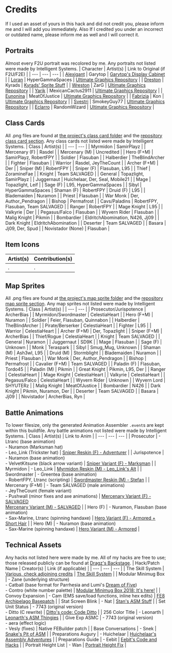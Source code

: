 
# Credits

If I used an asset of yours in this hack and did not credit you, please inform me and I will add you immediately. Also If I credited you under an incorrect or outdated name, please inform me as well and I will correct it.

## Portraits

Almost every F2U portrait was recolored by me. Any portraits not listed were made by Intelligent Systems.
| Character 		| Artist(s) 		| Link to Original (if F2U/F2E)	|
| ---			| ---	 			| ---			|
| [Alexigant](https://github.com/GigaExcalibur/Truth-from-Broken-Order/blob/main/Graphics/Mugs/Mug-Preprocessor-master/Alexigant.png)	| Garytop			| [Garytop's Display Cabinet](https://feuniverse.us/t/garytops-display-cabinet/16303) |
| [Loran](https://github.com/GigaExcalibur/Truth-from-Broken-Order/blob/main/Graphics/Mugs/Mug-Preprocessor-master/Loran.png)		| HyperGammaSpaces | [Ultimate Graphics Repository](https://github.com/Klokinator/FE-Repo/blob/main/Portrait%20Repository/Non-FE%20Properties/Unsorted/Promare%2C%20Lio%20Fotia%20%7BHyperGammaSpaces%7D.png) |
| [Dreston](https://github.com/GigaExcalibur/Truth-from-Broken-Order/blob/main/Graphics/Mugs/Mug-Preprocessor-master/Dreston.png)	| Kyrads			| [Kyrads' Sprite Stuff](https://feuniverse.us/t/kyrads-sprite-stuff/12772) |
| [Wreston](https://github.com/GigaExcalibur/Truth-from-Broken-Order/blob/main/Graphics/Mugs/Mug-Preprocessor-master/Wreston.png)	| ZarG				| [Ultimate Graphics Repository](https://github.com/Klokinator/FE-Repo/blob/ac6b3a76756ae506136f35166b17e1aa111baf7c/Portrait%20Repository/Spriting%20Community%20OC's%20(Grouped%20by%20Artist)/Zarg/Zarg_4%20%5BF2E%5D.png) |
| [Yarik](https://github.com/GigaExcalibur/Truth-from-Broken-Order/blob/main/Graphics/Mugs/Mug-Preprocessor-master/Yarik.png)		| MexicanCactus2911	| [Ultimate Graphics Repository](https://github.com/Klokinator/FE-Repo/blob/ac6b3a76756ae506136f35166b17e1aa111baf7c/Portrait%20Repository/Spriting%20Community%20OC's%20(Grouped%20by%20Artist)/Mexicancactus2911/%7BMexicancactus2911%7D%20%5BF2E%5D%20OC%20Richter.png) |
| [Eunonina](https://github.com/GigaExcalibur/Truth-from-Broken-Order/blob/main/Graphics/Mugs/Mug-Preprocessor-master/Eunonina.png)	| MeatOfJustice		| [Ultimate Graphics Repository](https://github.com/Klokinator/FE-Repo/blob/ac6b3a76756ae506136f35166b17e1aa111baf7c/Portrait%20Repository/Spriting%20Community%20OC's%20(Grouped%20by%20Artist)/MeatOfJustice/%7BMeatofJustice%7D%20F2E%20OC%2022.png) |
| [Fabrizia](https://github.com/GigaExcalibur/Truth-from-Broken-Order/blob/main/Graphics/Mugs/Mug-Preprocessor-master/Fabrizia.png)	| Kon				| [Ultimate Graphics Repository](https://github.com/Klokinator/FE-Repo/blob/ac6b3a76756ae506136f35166b17e1aa111baf7c/Portrait%20Repository/Spriting%20Community%20OC's%20(Grouped%20by%20Artist)/Unsorted/%7BKon%7D%20F2U%20OC%204.png) |
| [Svestri](https://github.com/GigaExcalibur/Truth-from-Broken-Order/blob/main/Graphics/Mugs/Mug-Preprocessor-master/Svestri.png)	| SmokeyGuy77		| [Ultimate Graphics Repository](https://github.com/Klokinator/FE-Repo/blob/ac6b3a76756ae506136f35166b17e1aa111baf7c/Portrait%20Repository/Spriting%20Community%20OC's%20(Grouped%20by%20Artist)/Smokeyguy77/Smokeyguy77_SmokedCDXX.png) |
| [Eclarro](https://github.com/GigaExcalibur/Truth-from-Broken-Order/blob/main/Graphics/Mugs/Mug-Preprocessor-master/Eclarro.png)	| RandomWizard		| [Ultimate Graphics Repository](https://github.com/Klokinator/FE-Repo/blob/ac6b3a76756ae506136f35166b17e1aa111baf7c/Portrait%20Repository/Spriting%20Community%20OC's%20(Grouped%20by%20Artist)/All%20EDGE%20Entries%20(ALL%20F2E)/RandomWizard%20-%20Smugmeister%5BF2E%5D.png) |

## Class Cards

All .png files are found at [the project's class card folder](https://github.com/GigaExcalibur/Truth-from-Broken-Order/tree/main/Graphics/ClassCards/stuff) and the [repository class card section](https://github.com/Klokinator/FE-Repo/tree/ac6b3a76756ae506136f35166b17e1aa111baf7c/Class%20Cards). Any class cards not listed were made by Intelligent Systems.
| Class				| Artist(s)			|
| ---				| ---				|
| Myrmidon			| SamirPlayz		|
| Mercenary (F)		| Rasdel			|
| Mercenary (M)		| Uncredited		|
| Hero (F+M)		| SamirPlayz, RobertFPY |
| Soldier			| Flasuban			|
| Halberdier		| TheBlindArcher	|
| Fighter			| Flasuban			|
| Warrior			| Rasdel, JeyTheCount |
| Archer (F+M)		| Der				|
| Sniper (M)		| RobertFPY			|
| Sniper (F)		| Flasuban, L95		|
| Thief				| ZoramineFae		|
| Knight			| Team SALVAGED		|
| General			| Topazlight, SamirPlayz |
| Juggernaut		| Huichelaar, Der, Seal, Mobile21 |
| Mage				| Topazlight, Leif 	|
| Sage (F)			| L95, HyperGammaSpaces |
| Sibyl				| HyperGammaSpaces
| Shaman (F)		| RobertFPY
| Druid	(F)			| L95				|
| Blademaiden		| Nuramon			|
| Priest			| Flasuban			|
| War Monk			| Der, Author_Pendragon |
| Bishop			| Permafrost		|
| Cavs/Paladins		| RobertFPY, Flasuban, Team SALVAGED |
| Ranger			| RobertFPY			|
| Mage Knight		| L95				|
| Valkyrie			| Der				|
| Pegasus/Falco		| Flasuban			|
| Wyvern Rider		| Flasuban			|
| Malig Knight		| Pikmin			|
| Bombardier		| EldritchAbomination, N426, Jj09 |
| Dark Knight		| EldritchAbomination |
| Deserter			| Team SALVAGED		|
| Basara			| Jj09, Der, Spud	|
| Novistador (None)	| Flasuban			|

## Item Icons

| Artist(s)		| Contribution(s) 	|
| ---			| ---				|
| .				| .					|

## Map Sprites
All .png files are found at [the project's map sprite folder](https://github.com/GigaExcalibur/Truth-from-Broken-Order/tree/main/Graphics/MapSprites) and the [repository map sprite section](https://github.com/Klokinator/FE-Repo/tree/ac6b3a76756ae506136f35166b17e1aa111baf7c/Map%20Sprites). Any map sprites not listed were made by Intelligent Systems.
| Class			| Artist(s)			|
| ---			| ---	 			|
| Prosecutor/Jurispotence | ArcherBias	|
| Myrmidon/Swordmaster	| CelestiaHeart |
| Hero (F+M)			| Nuramon		|
| Soldier				| Feier, Flasuban, Quinnabon |
| Halberdier			| TheBlindArcher	|
| Pirate/Berserker		| CelestiaHeart	|
| Fighter				| L95			|
| Warrior				| CelestiaHeart	|
| Archer (F+M)			| Der, Topazlight	|
| Sniper (F+M)			| ArcherBias	|
| Thief/Rogue			| CelestiaHeart	|
| Knight				| Team SALVAGED	|
| General				| Nuramon		|
| Juggernaut			| SD9K			|
| Mage					| Flasuban		|
| Sage (F)				| Unknown		|
| Monk					| Teraspark		|
| Sibyl					| Smug_Mug, Unknown	|
| Shaman (M)			| Ash3wl, L95	|
| Druid (M)				| Stormblight	|
| Blademaiden			| Nuramon		|
| Priest				| Flasuban		|
| War Monk				| Der, Author_Pendragon	|
| Bishop				| Permafrost	|
| Cavalier (F+M)		| Team SALVAGED	|
| Paladin (F)			| Flasuban, Tordo45 |
| Paladin (M)			| Pikmin		|
| Great Knight			| Pikmin, L95, Der |
| Ranger				| CelestiaHeart |
| Mage Knight			| CelestiaHeart |
| Valkyrie				| CelestiaHeart	|
| Pegasus/Falco			| CelestiaHeart	|
| Wyvern Rider			| Unknown		|
| Wyvern Lord			| SHYUTERz		|
| Malig Knight			| MeatOfJustice	|
| Bombardier			| N426			|
| Dark Knight			| Pikmin, Nuramon, Der |
| Deserter				| Team SALVAGED	|
| Basara				| Jj09			|
| Novistador			| ArcherBias, Ryn |

## Battle Animations

To lower filesize, only the generated Animation Assembler `.event`s are kept within this buildfile. Any battle animations not listed were made by Intelligent Systems.
| Class			| Artist(s)			| Link to Anim 	|
| --- 			| ---				| --- 			|
| Prosecutor	| - Ltranc (base animation)<br> - Nuramon (Marksman hat)<br> - Leo_Link (Trickster hat)	| [Sniper Reskin (F) - Adventurer](https://github.com/Klokinator/FE-Repo/tree/main/Battle%20Animations/Infantry%20-%20(Bow)%20Snipers%20and%20Ballistae/%5BSniper-Reskin%5D%20%5BF%5D%20Adventurer%20by%20ltranc) |
| Jurispotence	| - Nuramon (base animation)<br> - VelvetKitsune (black arrow variant) | [Sniper Variant (F) - Marksman](https://github.com/Klokinator/FE-Repo/tree/main/Battle%20Animations/Infantry%20-%20(Bow)%20Snipers%20and%20Ballistae/%5BSniper-Variant%5D%20%5BF%5D%20Marksman%20by%20Nuramon) |
| Myrmidon		| - Leo_Link |	[Myrmidon Reskin (M) - Leo_Link's Alt](https://github.com/Klokinator/FE-Repo/tree/main/Battle%20Animations/Infantry%20-%20(Swd)%20Myrms%20and%20Swordmasters/%5BMyrmidon-Reskin%5D%20%5BM%5D%20Leo_Link's%20Alt) |
| Swordmaster	| - Greentea (base animation)<br> - RobertFPY, Ltranc (scripting) | [Swordmaster Reskin (M) - Stefan](https://github.com/Klokinator/FE-Repo/tree/main/Battle%20Animations/Infantry%20-%20(Swd)%20Myrms%20and%20Swordmasters/%5BSwordmaster-Variant%5D%20%5BM%5D%20Stefan%20by%20Greentea) |
| Mercenary (F+M) | - Team SALVAGED (male animations)<br> - JeyTheCount (female variant)<br> - Pushwall (minor fixes and axe animations) | [Mercenary Variant (F) - SALVAGED](https://github.com/Klokinator/FE-Repo/tree/main/Battle%20Animations/Infantry%20-%20(Swd)%20Mercenaries%20and%20Heroes/%5BMercenary-Variant%5D%20%5BF%5D%20Mercenary%20by%20SALVAGED)<br>[Mercenary Variant (M) - SALVAGED](https://github.com/Klokinator/FE-Repo/tree/main/Battle%20Animations/Infantry%20-%20(Swd)%20Mercenaries%20and%20Heroes/%5BMercenary-Variant%5D%20%5BM%5D%20Mercenary%20by%20SALVAGED%20%2BAxe) |
| Hero (F)		| - Nuramon, Flasuban (base animation)<br> - Sax-Marine, Ltranc (spinning handaxe) | [Hero Variant (F) - Armored + Short Hair](https://github.com/Klokinator/FE-Repo/tree/main/Battle%20Animations/Infantry%20-%20(Swd)%20Mercenaries%20and%20Heroes/%5BHero-Variant%5D%20%5BF%5D%20Armored%20%2BShort%20Hair%20by%20Nuramon) |
| Hero (M)		| - Nuramon (base animation)<br> - Sax-Marine (spinning handaxe) | [Hero Variant (M) - Armored](https://github.com/Klokinator/FE-Repo/tree/main/Battle%20Animations/Infantry%20-%20(Swd)%20Mercenaries%20and%20Heroes/%5BHero-Variant%5D%20%5BM%5D%20Armored%20by%20Nuramon) |

## Technical Assets

Any hacks not listed here were made by me. All of my hacks are free to use; those released publicly can be found at [Dragz's Backstage](https://feuniverse.us/t/dragz-s-backstage/19997).
| Hack/Patch Name		| Creator(s)		| Link (if applicable) |
| ---					| ---				| ---	|
| The Skill System		| [Various, check adjoining credits](https://github.com/GigaExcalibur/Truth-from-Broken-Order/blob/main/SkillsysCredits.md) | [The Skill System](https://github.com/FireEmblemUniverse/SkillSystem_FE8) |
| Modular Minimug Box	| - Zane (underlying structure)<br> - Catball (base format for Parrhesia and Lumi's [Dream of Five](https://feuniverse.us/t/fe8-complete-fe-dream-of-five-definitive-edition/21043))<br> - Contro (white number palette) | [Modular Minimug Box 2018: It's here!](https://feuniverse.us/t/fe8-modular-minimug-box-2018-its-here/4235) |
| Convoy Expansion		| - Cam (EMS save/load functions, inline hex edits) | [FE8 Archipelago Basepatch](https://github.com/CT075/fe8-archipelago/tree/main/src/convoy200) |
| Stat Screen Blink		| - Nat | [Stan's ASM Stuff](https://feuniverse.us/t/fe8u-stans-asm-stuff/2376) |
| Set Unit Status		| - 7743 (original version)<br> - Ditto (C rewrite) | [Ditto's code: Code Ditto](https://feuniverse.us/t/dittos-code-code-ditto/27061/17) |
| 256 Color Title		| - Leonarth | [Leonarth's ASM Thingies](https://feuniverse.us/t/fe8-and-maybe-fe7-leonarths-asm-thingies/2693/10) |
| Give Exp ASMC			| - 7743 (original version)<br> - aera (effect logic)<br> - Vesly (fixes) | Native FEBuilder patch |
| Base Conversations	| - Snek | [Snake's Pit of ASM](https://feuniverse.us/t/snakes-pit-of-asm-and-other-stuff/3627) |
| Preparations Augury	| - Huichelaar | [Huichelaar's Assembly Adventures](https://feuniverse.us/t/snakes-pit-of-asm-and-other-stuff/3627) |
| Preparations Guide	| - Eebit | [Eebit's Code and Hacks](https://feuniverse.us/t/eebits-code-and-hacks/22248) |
| Portrait Height List	| - Wan | [Portrait Height Fix](https://feuniverse.us/t/portrait-height-fix/2315) |
